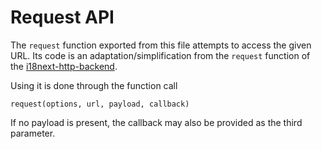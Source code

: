 # Request API

The `request` function exported from this file attempts to access the given URL. Its code is an adaptation/simplification from the `request` function of the [i18next-http-backend](https://github.com/i18next/i18next-http-backend).

Using it is done through the function call

```
request(options, url, payload, callback)
```

If no payload is present, the callback may also be provided as the third parameter.